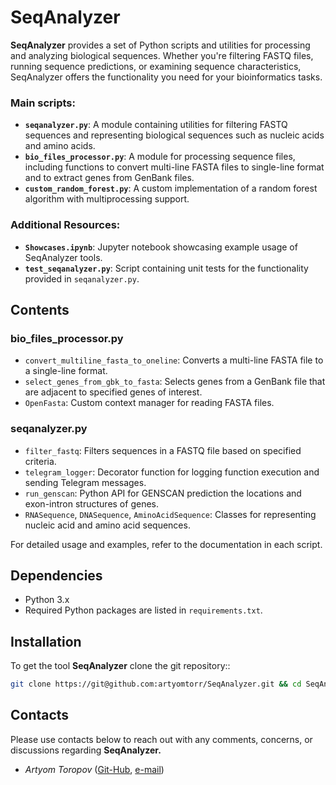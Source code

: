 # SeqAnalyzer

**SeqAnalyzer** provides a set of Python scripts and utilities for processing and analyzing biological sequences. Whether you're filtering FASTQ files, running sequence predictions, or examining sequence characteristics, SeqAnalyzer offers the functionality you need for your bioinformatics tasks.
### Main scripts:
- **`seqanalyzer.py`**: A module containing utilities for filtering FASTQ sequences and representing biological sequences such as nucleic acids and amino acids.
- **`bio_files_processor.py`**: A module for processing sequence files, including functions to convert multi-line FASTA files to single-line format and to extract genes from GenBank files.
- **`custom_random_forest.py`**: A custom implementation of a random forest algorithm with multiprocessing support.
### Additional Resources:
- **`Showcases.ipynb`**: Jupyter notebook showcasing example usage of SeqAnalyzer tools.
- **`test_seqanalyzer.py`**: Script containing unit tests for the functionality provided in `seqanalyzer.py`.

## Contents

### bio_files_processor.py
- `convert_multiline_fasta_to_oneline`: Converts a multi-line FASTA file to a single-line format.
- `select_genes_from_gbk_to_fasta`: Selects genes from a GenBank file that are adjacent to specified genes of interest.
- `OpenFasta`: Custom context manager for reading FASTA files.
### seqanalyzer.py
- `filter_fastq`: Filters sequences in a FASTQ file based on specified criteria.
- `telegram_logger`: Decorator function for logging function execution and sending Telegram messages.
- `run_genscan`: Python API  for GENSCAN prediction the locations and exon-intron structures of genes.
- `RNASequence`, `DNASequence`, `AminoAcidSequence`: Classes for representing nucleic acid and amino acid sequences.

For detailed usage and examples, refer to the documentation in each script.

## Dependencies
- Python 3.x
- Required Python packages are listed in `requirements.txt`.

## Installation

To get the tool **SeqAnalyzer** clone the git repository::
```bash
git clone https://git@github.com:artyomtorr/SeqAnalyzer.git && cd SeqAnalyzer
```

## Contacts
Please use contacts below to reach out with any comments, concerns, or discussions regarding **SeqAnalyzer.** <br>
- *Artyom Toropov* ([Git-Hub](https://github.com/artyomtorr/), [e-mail](toropov.01@bk.ry))
